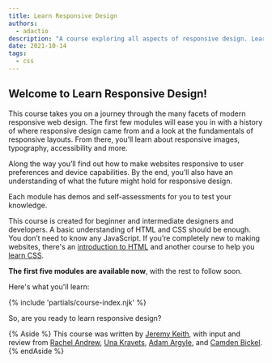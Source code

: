 ```yaml
---
title: Learn Responsive Design
authors:
  - adactio
description: "A course exploring all aspects of responsive design. Learn how to make sites that look great and work well for everyone."
date: 2021-10-14
tags:
  - css
---
```


## Welcome to Learn Responsive Design!

This course takes you on a journey through the many facets of modern responsive web design. 
The first few modules will ease you in with a history of where responsive design came from and a look at the fundamentals of responsive layouts. 
From there, you’ll learn about responsive images, typography, accessibility and more.

Along the way you’ll find out how to make websites responsive to user preferences and device capabilities. 
By the end, you’ll also have an understanding of what the future might hold for responsive design.

Each module has demos and self-assessments for you to test your knowledge.

This course is created for beginner and intermediate designers and developers. 
A basic understanding of HTML and CSS should be enough. 
You don’t need to know any JavaScript. 
If you’re completely new to making websites, there's an 
[introduction to HTML](https://developer.mozilla.org/docs/Learn/HTML/Introduction_to_HTML) 
and another course to help you [learn CSS](/learn/css/).

**The first five modules are available now**, with the rest to follow soon.

Here's what you'll learn:

{% include 'partials/course-index.njk' %}

So, are you ready to learn responsive design? 

{% Aside %}
This course was written by <a href="https://twitter.com/adactio">Jeremy Keith</a>, with input and review from <a href="https://twitter.com/rachelandrew">Rachel Andrew</a>, <a href="https://twitter.com/Una">Una Kravets</a>, <a href="https://twitter.com/argyleink">Adam Argyle</a>, and [Camden Bickel](https://twitter.com/camdenbickel).
{% endAside %}

